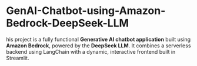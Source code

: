 # GenAI-Chatbot-using-Amazon-Bedrock-DeepSeek-LLM
his project is a fully functional **Generative AI chatbot application** built using **Amazon Bedrock**, powered by the **DeepSeek LLM**. It combines a serverless backend using LangChain with a dynamic, interactive frontend built in Streamlit.
